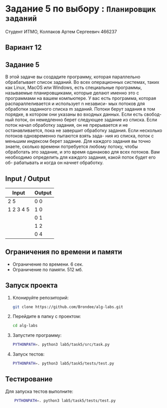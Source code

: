# Задание 5 по выбору : `Планировщик заданий`

Студент ИТМО, Колпаков Артем Сергеевич 466237

## Вариант 12

## Задание 5

В этой задаче вы создадите программу, которая параллельно обрабатывает
список заданий. Во всех операционных системах, таких как Linux, MacOS или
Windows, есть специальные программы, называемые планировщиками, которые
делают именно это с программами на вашем компьютере.
У вас есть программа, которая распараллеливается и использует n независи-
мых потоков для обработки заданного списка m заданий. Потоки берут задания
в том порядке, в котором они указаны во входных данных. Если есть свобод-
ный поток, он немедленно берет следующее задание из списка. Если поток начал
обработку задания, он не прерывается и не останавливается, пока не завершит
обработку задания. Если несколько потоков одновременно пытаются взять зада-
ния из списка, поток с меньшим индексом берет задание. Для каждого задания
вы точно знаете, сколько времени потребуется любому потоку, чтобы обработать
это задание, и это время одинаково для всех потоков.
Вам необходимо определить для каждого задания, какой поток будет его об-
рабатывать и когда он начнет обработку.

## Input / Output

| Input     | Output |
| --------- | ------ |
| 2 5       | 0 0    |
| 1 2 3 4 5 | 1 0    |
|           | 0 1    |
|           | 1 2    |
|           | 0 4    |

## Ограничения по времени и памяти

- Ограничение по времени. 6 сек.
- Ограничение по памяти. 512 мб.

## Запуск проекта

1. Клонируйте репозиторий:
   ```bash
   git clone https://github.com/Brondee/alg-labs.git
   ```
2. Перейдите в папку с проектом:
   ```bash
   cd alg-labs
   ```
3. Запустите программу:

   ```bash
   PYTHONPATH=. python3 lab5/task5/src/task.py
   ```

4. Запуск тестов:

   ```bash
   PYTHONPATH=. python3 lab5/task5/tests/test.py

   ```

## Тестирование

Для запуска тестов выполните:

```bash
    PYTHONPATH=. python3 lab5/task5/tests/test.py
```

